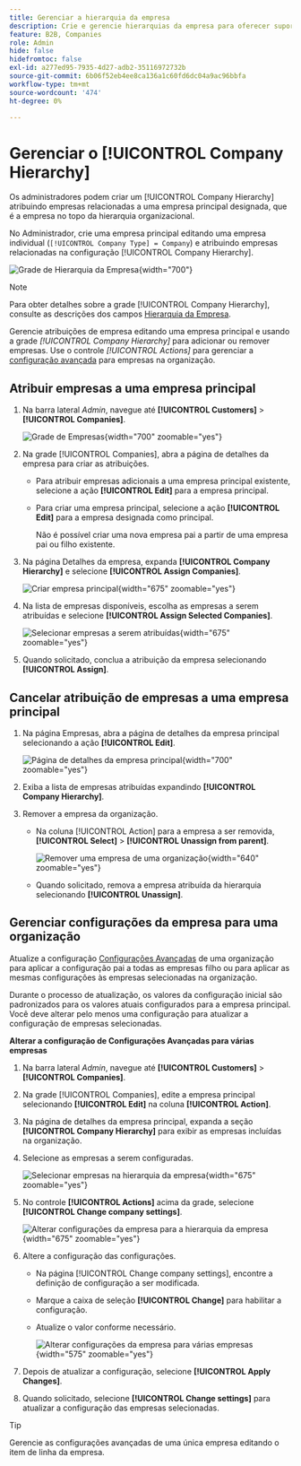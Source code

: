 ```yaml
---
title: Gerenciar a hierarquia da empresa
description: Crie e gerencie hierarquias da empresa para oferecer suporte a organizações B2B com modelos operacionais complexos.
feature: B2B, Companies
role: Admin
hide: false
hidefromtoc: false
exl-id: a277ed95-7935-4d27-adb2-35116972732b
source-git-commit: 6b06f52eb4ee8ca136a1c60fd6dc04a9ac96bbfa
workflow-type: tm+mt
source-wordcount: '474'
ht-degree: 0%

---
```


# Gerenciar o [!UICONTROL Company Hierarchy]

Os administradores podem criar um [!UICONTROL Company Hierarchy] atribuindo empresas relacionadas a uma empresa principal designada, que é a empresa no topo da hierarquia organizacional.

No Administrador, crie uma empresa principal editando uma empresa individual (`[!UICONTROL Company Type] = Company`) e atribuindo empresas relacionadas na configuração [!UICONTROL Company Hierarchy].

![Grade de Hierarquia da Empresa](./assets/company-hierarchy-grid.png){width="700"}


>[!NOTE]
>
>Para obter detalhes sobre a grade [!UICONTROL Company Hierarchy], consulte as descrições dos campos [Hierarquia da Empresa](account-company-create.md#company-hierarchy).

Gerencie atribuições de empresa editando uma empresa principal e usando a grade *[!UICONTROL Company Hierarchy]* para adicionar ou remover empresas. Use o controle *[!UICONTROL Actions]* para gerenciar a [configuração avançada](#change-company-settings) para empresas na organização.

## Atribuir empresas a uma empresa principal

1. Na barra lateral _Admin_, navegue até **[!UICONTROL Customers]** > **[!UICONTROL Companies]**.

   ![Grade de Empresas](./assets/companies-grid-view.png){width="700" zoomable="yes"}

1. Na grade [!UICONTROL Companies], abra a página de detalhes da empresa para criar as atribuições.

   - Para atribuir empresas adicionais a uma empresa principal existente, selecione a ação **[!UICONTROL Edit]** para a empresa principal.
   - Para criar uma empresa principal, selecione a ação **[!UICONTROL Edit]** para a empresa designada como principal.

     Não é possível criar uma nova empresa pai a partir de uma empresa pai ou filho existente.

1. Na página Detalhes da empresa, expanda **[!UICONTROL Company Hierarchy]** e selecione **[!UICONTROL Assign Companies]**.

   ![Criar empresa principal](./assets/company-hierarchy-grid.png){width="675" zoomable="yes"}

1. Na lista de empresas disponíveis, escolha as empresas a serem atribuídas e selecione **[!UICONTROL Assign Selected Companies]**.

   ![Selecionar empresas a serem atribuídas](./assets/company-hierarchy-select-companies-assign.png){width="675" zoomable="yes"}

1. Quando solicitado, conclua a atribuição da empresa selecionando **[!UICONTROL Assign]**.

## Cancelar atribuição de empresas a uma empresa principal

1. Na página Empresas, abra a página de detalhes da empresa principal selecionando a ação **[!UICONTROL Edit]**.

   ![Página de detalhes da empresa principal](./assets/company-update.png){width="700" zoomable="yes"}

1. Exiba a lista de empresas atribuídas expandindo **[!UICONTROL Company Hierarchy]**.

1. Remover a empresa da organização.

   - Na coluna [!UICONTROL Action] para a empresa a ser removida, **[!UICONTROL Select]** > **[!UICONTROL Unassign from parent]**.

     ![Remover uma empresa de uma organização](./assets/company-hierarchy-grid-unassign.png){width="640" zoomable="yes"}

   - Quando solicitado, remova a empresa atribuída da hierarquia selecionando **[!UICONTROL Unassign]**.

## Gerenciar configurações da empresa para uma organização

Atualize a configuração [Configurações Avançadas](account-company-create.md#advanced-settings) de uma organização para aplicar a configuração pai a todas as empresas filho ou para aplicar as mesmas configurações às empresas selecionadas na organização.

Durante o processo de atualização, os valores da configuração inicial são padronizados para os valores atuais configurados para a empresa principal. Você deve alterar pelo menos uma configuração para atualizar a configuração de empresas selecionadas.

**Alterar a configuração de Configurações Avançadas para várias empresas**

1. Na barra lateral _Admin_, navegue até **[!UICONTROL Customers]** > **[!UICONTROL Companies]**.

1. Na grade [!UICONTROL Companies], edite a empresa principal selecionando **[!UICONTROL Edit]** na coluna **[!UICONTROL Action]**.

1. Na página de detalhes da empresa principal, expanda a seção **[!UICONTROL Company Hierarchy]** para exibir as empresas incluídas na organização.

1. Selecione as empresas a serem configuradas.

   ![Selecionar empresas na hierarquia da empresa](assets/company-hierarchy-select-companies.png){width="675" zoomable="yes"}

1. No controle **[!UICONTROL Actions]** acima da grade, selecione **[!UICONTROL Change company settings]**.

   ![Alterar configurações da empresa para a hierarquia da empresa](assets/company-hierarchy-change-company-settings-action.png){width="675" zoomable="yes"}

1. Altere a configuração das configurações.

   - Na página [!UICONTROL Change company settings], encontre a definição de configuração a ser modificada.

   - Marque a caixa de seleção **[!UICONTROL Change]** para habilitar a configuração.

   - Atualize o valor conforme necessário.

     ![Alterar configurações da empresa para várias empresas](assets/company-hierarchy-change-settings-config.png){width="575" zoomable="yes"}

1. Depois de atualizar a configuração, selecione **[!UICONTROL Apply Changes]**.

1. Quando solicitado, selecione **[!UICONTROL Change settings]** para atualizar a configuração das empresas selecionadas.

>[!TIP]
>
>Gerencie as configurações avançadas de uma única empresa editando o item de linha da empresa.

